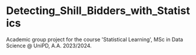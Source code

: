 # Detecting_Shill_Bidders_with_Statistics
Academic group project for the course 'Statistical Learning', MSc in Data Science @ UniPD, A.A. 2023/2024.
